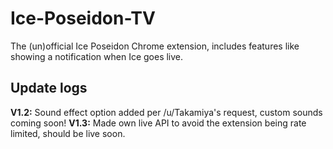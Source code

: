 # Ice-Poseidon-TV
The (un)official Ice Poseidon Chrome extension, includes features like showing a notification when Ice goes live.

## Update logs
**V1.2:** Sound effect option added per /u/Takamiya's request, custom sounds coming soon!
**V1.3:** Made own live API to avoid the extension being rate limited, should be live soon.
